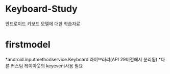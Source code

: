 # Keyboard-Study
안드로이드 키보드 모델에 대한 학습자료

# firstmodel 
*android.inputmethodservice.Keyboard 라이브러리(API 29버전에서 분리됨)
*다른 커스텀 레이아웃의 keyevent사용 필요
